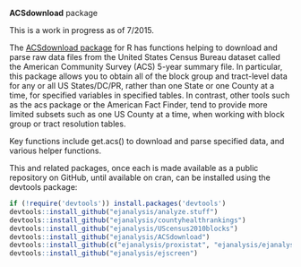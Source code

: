 **ACSdownload** package 

This is a work in progress as of 7/2015.

The [ACSdownload package](http://ejanalysis.github.io/ACSdownload/) for R has functions helping to download and parse raw data files from the United States Census Bureau dataset called the American Community Survey (ACS) 5-year summary file. In particular, this package allows you to obtain all of the block group and tract-level data for any or all US States/DC/PR, rather than one State or one County at a time, for specified variables in specified tables. In contrast, other tools such as the acs package or the American Fact Finder, tend to provide more limited subsets such as one US County at a time, when working with block group or tract resolution tables.

Key functions include get.acs() to download and parse specified data, and various helper functions.

This and related packages, once each is made available as a public repository on GitHub, until available on cran, can be installed using the devtools package: 

```r
if (!require('devtools')) install.packages('devtools')
devtools::install_github("ejanalysis/analyze.stuff")  
devtools::install_github("ejanalysis/countyhealthrankings")  
devtools::install_github("ejanalysis/UScensus2010blocks")  
devtools::install_github("ejanalysis/ACSdownload")  
devtools::install_github(c("ejanalysis/proxistat", "ejanalysis/ejanalysis"))
devtools::install_github("ejanalysis/ejscreen")
```


